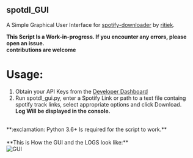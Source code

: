 ## spotdl_GUI
A Simple Graphical User Interface for [spotify-downloader](https://github.com/ritiek/spotify-downloader) by [ritiek](https://github.com/ritiek).

**This Script Is a Work-in-progress. If you encounter any errors, please open an issue.**</br>
**contributions are welcome**
# Usage:
1. Obtain your API Keys from the [Developer Dashboard](https://developer.spotify.com/dashboard/applications)
2. Run spotdl_gui.py, enter a Spotify Link or path to a text file containg spotify track links, select appropriate options and click Download.</br>
**Log Will be displayed in the console.**
</br>
**:exclamation: Python 3.6+ Is required for the script to work.**
</br>
</br>
**This is How the GUI and the LOGS look like:**</br>
<img src="https://i.ibb.co/Wtb1BHp/GUI.png" alt="GUI" border="0">
